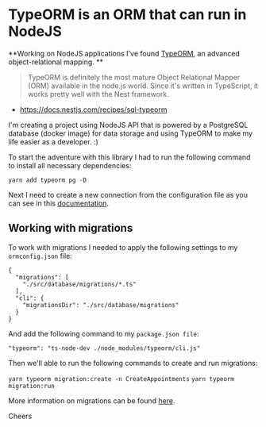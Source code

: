 # TypeORM is an ORM that can run in NodeJS

**Working on NodeJS applications I've found [TypeORM](https://typeorm.io/), an advanced object-relational mapping. **

> TypeORM is definitely the most mature Object Relational Mapper (ORM) available in the node.js world. Since it's written in TypeScript, it works pretty well with the Nest framework.
- https://docs.nestjs.com/recipes/sql-typeorm

I'm creating a project using NodeJS API that is powered by a PostgreSQL database (docker image) for data storage and using TypeORM to make my life easier as a developer. :)

To start the adventure with this library I had to run the following command to install all necessary dependencies:

`yarn add typeorm pg -D`

Next I need to create a new connection from the configuration file as you can see in this [documentation](https://github.com/typeorm/typeorm/blob/master/docs/using-ormconfig.md).

## Working with migrations

To work with migrations I needed to apply the following settings to my `ormconfig.json` file:

```
{
  "migrations": [
    "./src/database/migrations/*.ts"
  ],
  "cli": {
    "migrationsDir": "./src/database/migrations"
  }
}
```

And add the following command to my `package.json file`:

`"typeorm": "ts-node-dev ./node_modules/typeorm/cli.js"`

Then we'll able to run the following commands to create and run migrations:

`yarn typeorm migration:create -n CreateAppointments`
`yarn typeorm migration:run`

More information on migrations can be found [here](https://github.com/typeorm/typeorm/blob/master/docs/migrations.md).

Cheers




